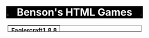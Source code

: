 <h1 style="text-align: center;"><span style="background-color: #000000;"><strong><span style="color: #333333;">.</span>&nbsp; &nbsp;<span style="color: #ffffff;">Benson's HTML Games</span>&nbsp; &nbsp;.</strong></span></h1>
<table style="height: 18px; width: 72.9572%; border-collapse: collapse; margin-left: auto; margin-right: auto;" border="1">
<tbody>
<tr style="height: 18px;">
<td style="width: 100%; height: 18px; text-align: left;"><strong><a title="Eaglercraft1.8.8" href="eaglercraft.1.8.8.html" target="_blank" rel="noopener">Eaglercraft1.8.8</a></strong></td>
</tr>
</tbody>
</table>
<p>&nbsp;</p>
